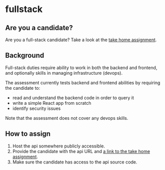 # fullstack

## Are you a candidate?

Are you a full-stack candidate? Take a look at the [take home assignment](./take-home.md).

## Background

Full-stack duties require ability to work in both the backend and frontend, and optionally skills in managing infrastructure (devops).

The assessment currently tests backend and frontend abilities by requiring the candidate to:

- read and understand the backend code in order to query it
- write a simple React app from scratch
- identify security issues

Note that the assessment does not cover any devops skills.

## How to assign

1. Host the api somewhere publicly accessible.
2. Provide the candidate with the api URL and [a link to the take home assignment](./take-home.md).
3. Make sure the candidate has access to the api source code.
